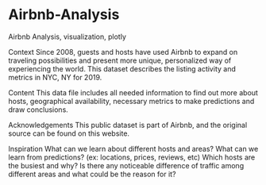 # Airbnb-Analysis
Airbnb Analysis, visualization, plotly


Context
Since 2008, guests and hosts have used Airbnb to expand on traveling possibilities and present more unique, personalized way of experiencing the world. This dataset describes the listing activity and metrics in NYC, NY for 2019.

Content
This data file includes all needed information to find out more about hosts, geographical availability, necessary metrics to make predictions and draw conclusions.

Acknowledgements
This public dataset is part of Airbnb, and the original source can be found on this website.

Inspiration
What can we learn about different hosts and areas?
What can we learn from predictions? (ex: locations, prices, reviews, etc)
Which hosts are the busiest and why?
Is there any noticeable difference of traffic among different areas and what could be the reason for it?
